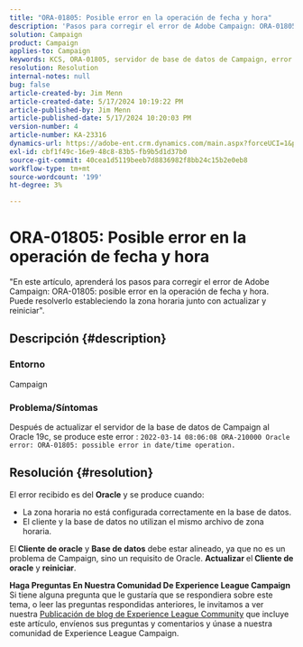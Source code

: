 ```yaml
---
title: "ORA-01805: Posible error en la operación de fecha y hora"
description: 'Pasos para corregir el error de Adobe Campaign: ORA-01805.'
solution: Campaign
product: Campaign
applies-to: Campaign
keywords: KCS, ORA-01805, servidor de base de datos de Campaign, error de Oracle, Campaign
resolution: Resolution
internal-notes: null
bug: false
article-created-by: Jim Menn
article-created-date: 5/17/2024 10:19:22 PM
article-published-by: Jim Menn
article-published-date: 5/17/2024 10:20:03 PM
version-number: 4
article-number: KA-23316
dynamics-url: https://adobe-ent.crm.dynamics.com/main.aspx?forceUCI=1&pagetype=entityrecord&etn=knowledgearticle&id=51c44681-9b14-ef11-9f8a-6045bd006268
exl-id: cbf1f49c-16e9-48c8-83b5-fb9b5d1d37b0
source-git-commit: 40cea1d5119beeb7d8836982f8bb24c15b2e0eb8
workflow-type: tm+mt
source-wordcount: '199'
ht-degree: 3%

---
```


# ORA-01805: Posible error en la operación de fecha y hora


&quot;En este artículo, aprenderá los pasos para corregir el error de Adobe Campaign: ORA-01805: posible error en la operación de fecha y hora. Puede resolverlo estableciendo la zona horaria junto con actualizar y reiniciar&quot;.

## Descripción {#description}


### <b>Entorno</b>

Campaign



### <b>Problema/Síntomas</b>

Después de actualizar el servidor de la base de datos de Campaign al Oracle 19c, se produce este error : `2022-03-14 08:06:08 ORA-210000 Oracle error: ORA-01805: possible error in date/time operation.`


## Resolución {#resolution}


El error recibido es del <b>Oracle</b> y se produce cuando:

- La zona horaria no está configurada correctamente en la base de datos.
- El cliente y la base de datos no utilizan el mismo archivo de zona horaria.


El<b> Cliente de oracle</b> y <b>Base de datos</b> debe estar alineado, ya que no es un problema de Campaign, sino un requisito de Oracle. <b>Actualizar </b>el<b> Cliente de oracle</b> y <b>reiniciar</b>.


<b>Haga Preguntas En Nuestra Comunidad De Experience League Campaign</b>
Si tiene alguna pregunta que le gustaría que se respondiera sobre este tema, o leer las preguntas respondidas anteriores, le invitamos a ver nuestra [Publicación de blog de Experience League Community](https://experienceleaguecommunities.adobe.com/t5/adobe-campaign-classic-blogs/introducing-top-kcs-articles-curated-for-your-troubleshooting/bc-p/672426#M132 "Seguir vínculo") que incluye este artículo, envíenos sus preguntas y comentarios y únase a nuestra comunidad de Experience League Campaign.
